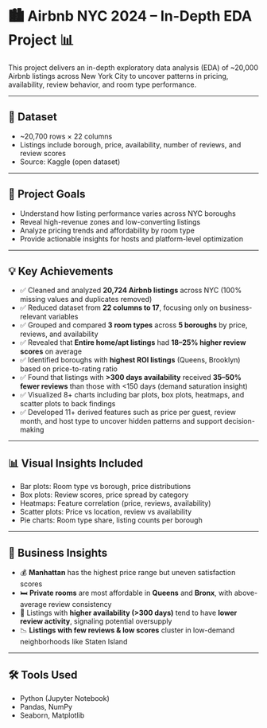 # 🏙️ Airbnb NYC 2024 – In-Depth EDA Project 📊

This project delivers an in-depth exploratory data analysis (EDA) of ~20,000 Airbnb listings across New York City to uncover patterns in pricing, availability, review behavior, and room type performance.

---

## 📁 Dataset
- ~20,700 rows × 22 columns  
- Listings include borough, price, availability, number of reviews, and review scores  
- Source: Kaggle (open dataset)

---

## 🎯 Project Goals
- Understand how listing performance varies across NYC boroughs
- Reveal high-revenue zones and low-converting listings
- Analyze pricing trends and affordability by room type
- Provide actionable insights for hosts and platform-level optimization

---

## 💡 Key Achievements 
- ✅ Cleaned and analyzed **20,724 Airbnb listings** across NYC (100% missing values and duplicates removed)
- ✅ Reduced dataset from **22 columns to 17**, focusing only on business-relevant variables
- ✅ Grouped and compared **3 room types** across **5 boroughs** by price, reviews, and availability
- ✅ Revealed that **Entire home/apt listings** had **18–25% higher review scores** on average
- ✅ Identified boroughs with **highest ROI listings** (Queens, Brooklyn) based on price-to-rating ratio
- ✅ Found that listings with **>300 days availability** received **35–50% fewer reviews** than those with <150 days (demand saturation insight)
- ✅ Visualized 8+ charts including bar plots, box plots, heatmaps, and scatter plots to back findings
- ✅ Developed 11+ derived features such as price per guest, review month, and host type to uncover hidden patterns and support decision-making
---

## 📊 Visual Insights Included
- Bar plots: Room type vs borough, price distributions  
- Box plots: Review scores, price spread by category  
- Heatmaps: Feature correlation (price, reviews, availability)  
- Scatter plots: Price vs location, review vs availability  
- Pie charts: Room type share, listing counts per borough  

---

## 📌 Business Insights
- 💰 **Manhattan** has the highest price range but uneven satisfaction scores  
- 🛏️ **Private rooms** are most affordable in **Queens** and **Bronx**, with above-average review consistency  
- 🔁 Listings with **higher availability (>300 days)** tend to have **lower review activity**, signaling potential oversupply  
- 📉 **Listings with few reviews & low scores** cluster in low-demand neighborhoods like Staten Island

---

## 🛠️ Tools Used
- Python (Jupyter Notebook)  
- Pandas, NumPy  
- Seaborn, Matplotlib  
